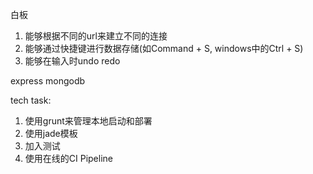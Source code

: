 白板

1. 能够根据不同的url来建立不同的连接
2. 能够通过快捷键进行数据存储(如Command + S, windows中的Ctrl + S)
3. 能够在输入时undo redo

express 
mongodb


tech task:
1. 使用grunt来管理本地启动和部署
2. 使用jade模板
3. 加入测试
4. 使用在线的CI Pipeline
